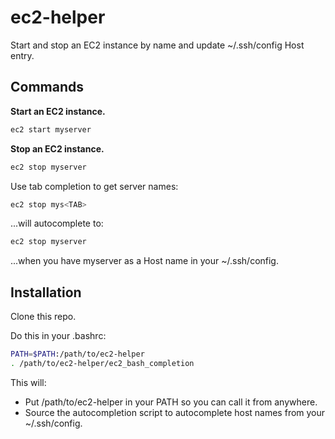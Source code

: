 # ec2-helper

Start and stop an EC2 instance by name and update ~/.ssh/config Host entry.

## Commands

**Start an EC2 instance.**

```bash
ec2 start myserver
```

**Stop an EC2 instance.**

```bash
ec2 stop myserver
```

Use tab completion to get server names:

```bash
ec2 stop mys<TAB>
```

...will autocomplete to:

```bash
ec2 stop myserver
```

...when you have myserver as a Host name in your ~/.ssh/config.


## Installation

Clone this repo.

Do this in your .bashrc:

```bash
PATH=$PATH:/path/to/ec2-helper
. /path/to/ec2-helper/ec2_bash_completion
```

This will:

- Put /path/to/ec2-helper in your PATH so you can call it from anywhere.
- Source the autocompletion script to autocomplete host names from your ~/.ssh/config.
